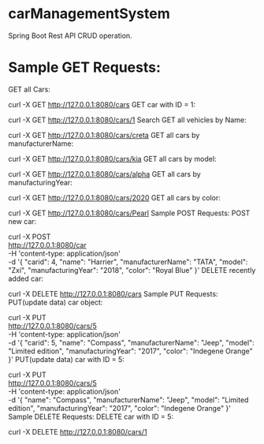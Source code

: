 # carManagementSystem
Spring Boot Rest API CRUD operation.

# Sample GET Requests:
GET all Cars:

curl -X GET http://127.0.0.1:8080/cars
GET car with ID = 1:

curl -X GET http://127.0.0.1:8080/cars/1
Search
GET all vehicles by Name:

curl -X GET http://127.0.0.1:8080/cars/creta
GET all cars by manufacturerName:

curl -X GET http://127.0.0.1:8080/cars/kia
GET all cars by model:

curl -X GET http://127.0.0.1:8080/cars/alpha
GET all cars by manufacturingYear:

curl -X GET http://127.0.0.1:8080/cars/2020
GET all cars by color:

curl -X GET http://127.0.0.1:8080/cars/Pearl
Sample POST Requests:
POST new car:

curl -X POST \
  http://127.0.0.1:8080/car \
  -H 'content-type: application/json' \
  -d '{
        "carid": 4,
        "name": "Harrier",
        "manufacturerName": "TATA",
        "model": "Zxi",
        "manufacturingYear": "2018",
        "color": "Royal Blue"
  }'
DELETE recently added car:

curl -X DELETE http://127.0.0.1:8080/cars
Sample PUT Requests:
PUT(update data) car object:

curl -X PUT \
  http://127.0.0.1:8080/cars/5 \
  -H 'content-type: application/json' \
  -d '{
        "carid": 5,
        "name": "Compass",
        "manufacturerName": "Jeep",
        "model": "Limited edition",
        "manufacturingYear": "2017",
        "color": "Indegene Orange"
  }'
PUT(update data) car with ID = 5:

curl -X PUT \
  http://127.0.0.1:8080/cars/5 \
  -H 'content-type: application/json' \
  -d '{
        "name": "Compass",
        "manufacturerName": "Jeep",
        "model": "Limited edition",
        "manufacturingYear": "2017",
        "color": "Indegene Orange"
  }'
Sample DELETE Requests:
DELETE car with ID = 5:

curl -X DELETE http://127.0.0.1:8080/cars/1

